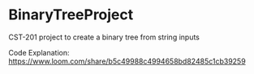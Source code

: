 # BinaryTreeProject
CST-201 project to create a binary tree from string inputs

Code Explanation: https://www.loom.com/share/b5c49988c4994658bd82485c1cb39259
